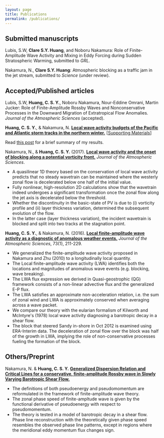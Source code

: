 ```yaml
---
layout: page
title: Publications
permalink: /publications/
---
```


## Submitted manuscripts

Lubis, S.W, **Clare S.Y. Huang**, and Noboru Nakamura: Role of Finite-Amplitude Wave Activity and Mixing in Eddy Forcing during Sudden Stratospheric Warming, submitted to *GRL*.

Nakamura, N., **Clare S.Y. Huang**: Atmospheric blocking as a traffic jam in the jet stream, submitted to *Science* (under review).

## Accepted/Published articles


Lubis, S.W, **Huang, C. S. Y.**, Noboru Nakamura, Nour-Eddine Omrani, Martin Jucker: Role of Finite-Amplitude Rossby Waves and Nonconservative Processes in the Downward Migration of Extratropical Flow Anomalies. *Journal of the Atmospheric Sciences* (accepted).  


**Huang, C. S. Y.**, & Nakamura, N. **[Local wave activity budgets of the Pacific and Atlantic storm tracks in the northern winter.](http://onlinelibrary.wiley.com/doi/10.1002/2017GL073760/abstract;jsessionid=2EEA61FFE129914E672C6F10497975B2.f02t02)** [[Supporting Materials](http://onlinelibrary.wiley.com/store/10.1002/2017GL073760/asset/supinfo/2017GL073760-sup-0001-Text%2520SI-S01_AA.pdf?v=1&s=885968fc7fbd2de7010aff1a69123fd488429d7f)]

Read [this post](/2017/05/15/LWA-budget-paper-published/) for a brief summary of my results.

Nakamura, N., & **Huang, C. S. Y.** (2017). **[Local wave activity and the onset of blocking along a potential vorticity front.](http://journals.ametsoc.org/doi/abs/10.1175/JAS-D-17-0029.1)** *Journal of the Atmospheric Sciences*.

- A quasilinear 1D theory based on the conservation of local wave activity predicts that no steady wavetrain can be maintained where the westerly zonal flow is decelerated below one half of the initial value.
- Fully nonlinear, high-resolution 2D calculations show that the wavetrain indeed undergoes a significant transformation once the zonal flow along the jet axis is decelerated below the threshold.
- Whether the discontinuity in the basic-state of PV is due to (i) vorticity profile and (ii) layer thickness variation, determined the subsequent evolution of the flow.
- In the latter case (layer thickness variation), the incident wavetrain is blocked and split into two tracks at the stagnation point.


**Huang, C. S. Y.**, & Nakamura, N. (2016). **[Local finite-amplitude wave activity as a diagnostic of anomalous weather events.](http://home.uchicago.edu/~csyhuang/Publications/Huang_Nakamura_2016.pdf)** *Journal of the Atmospheric Sciences*, 73(1), 211-229.

- We generalized the finite-amplitude wave activity proposed in Nakamura and Zhu (2010) to a longitudinally local quantity.
- The Local finite-amplitude wave activity (LWA) identifies both the locations and magnitudes of anomalous wave events (e.g. blocking, wave breaking).
- The LWA flux expression we derived in Quasi-geostrophic (QG) framework consists of a non-linear advective flux and the generalized E-P flux.
- The LWA satisfies an approximate non-acceleration relation, i.e. the sum of zonal wind and LWA is approximately conserved when averaging across a wave packet.
- We compare our theory with the eularian formalism of Kilworth and McIntyre's (1978) local wave activity diagnosing a barotropic decay in a shear flow.
- The block that steered Sandy in-shore in Oct 2012 is examined using ERA-Interim data. The deceleration of zonal flow over the block was half of the growth in LWA, implying the role of non-conservative processes fueling the formation of the block.


## Others/Preprint


Nakamura, N. & **Huang, C. S. Y.** **[Generalized Dispersion Relation and Critical Lines for a conservative, finite-amplitude Rossby wave in Slowly Varying Barotropic Shear Flow.](http://geosci.uchicago.edu/~nnn/Nakamura_Huang.pdf)**

- The definitions of both pseudoenergy and pseudomomentum are reformulated in the framework of finite-amplitude wave theory.
- The zonal phase speed of finite-ampltude wave is given by the functional derivative of pseudoenergy with respect to pseudomomentum.
- The theory is tested in a model of barotropic decay in a shear flow. Phase line reconstruction with the theoretically given phase speed resembles the observed phase line patterns, except in regions where the meridional eddy momentum flux changes sign.
